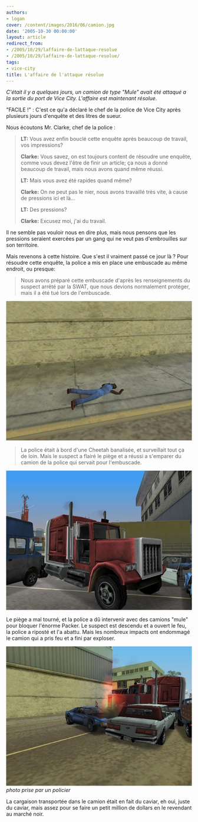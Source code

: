 ```yaml
---
authors:
- logan
cover: /content/images/2016/06/camion.jpg
date: '2005-10-30 00:00:00'
layout: article
redirect_from:
- /2005/10/29/laffaire-de-lattaque-resolue
- /2005/10/29/laffaire-de-lattaque-resolue/
tags:
- vice-city
title: L'affaire de l'attaque résolue
---
```



_C'était il y a quelques jours, un camion de type "Mule" avait été attaqué a la sortie du port de Vice City. L'affaire est maintenant résolue._

"FACILE !" : C'est ce qu'a déclaré le chef de la police de Vice City après plusieurs jours d'enquête et des litres de sueur.

Nous écoutons Mr. Clarke, chef de la police :

> **LT:** Vous avez enfin bouclé cette enquête après beaucoup de travail, vos impressions?
> 
> **Clarke:** Vous savez, on est toujours content de résoudre une enquête, comme vous devez l'être de finir un article; ça nous a donné beaucoup de travail, mais nous avons quand même réussi.
> 
> **LT:** Mais vous avez été rapides quand même?
> 
> **Clarke:** On ne peut pas le nier, nous avons travaillé très vite, à cause de pressions ici et là...
> 
> **LT:** Des pressions?
> 
> **Clarke:** Excusez moi, j'ai du travail.

Il ne semble pas vouloir nous en dire plus, mais nous pensons que les pressions seraient exercées par un gang qui ne veut pas d'embrouilles sur son territoire.

Mais revenons à cette histoire. Que s'est il vraiment passé ce jour là ? Pour résoudre cette enquête, la police a mis en place une embuscade au même endroit, ou presque:

> Nous avons préparé cette embuscade d'après les renseignements du suspect arrêté par la SWAT, que nous devions normalement protéger, mais il a été tué lors de l'embuscade.

![](/content/images/2005/01/mort.jpg)

> La police était à bord d'une Cheetah banalisée, et surveillait tout ça de loin. Mais le suspect a flairé le piège et a réussi a s'emparer du camion de la police qui servait pour l'embuscade.

![](/content/images/2005/01/camion2.jpg)

Le piège a mal tourné, et la police a dû intervenir avec des camions "mule" pour bloquer l'énorme Packer. Le suspect est descendu et a ouvert le feu, la police a riposté et l'a abattu. Mais les nombreux impacts ont endommagé le camion qui a pris feu et a fini par exploser.

![photo prise par un policier](/content/images/2005/01/cavapeter.jpg)
_photo prise par un policier_

La cargaison transportée dans le camion était en fait du caviar, eh oui, juste du caviar, mais assez pour se faire un petit million de dollars en le revendant au marché noir.